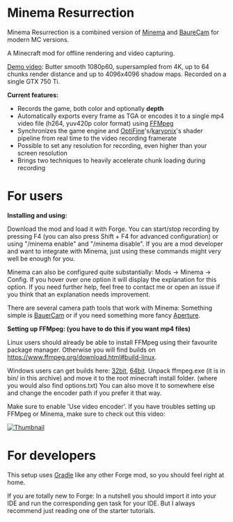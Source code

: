 Minema Resurrection
======

Minema Resurrection is a combined version of [Minema](https://github.com/ata4/minema) and [BaureCam](https://github.com/daipenger/BauerCam) for modern MC versions.

A Minecraft mod for offline rendering and video capturing.

[Demo video](https://www.youtube.com/watch?v=61XfHB9g6EQ):
Butter smooth 1080p60, supersampled from 4K, up to 64 chunks render distance and up to 4096x4096 shadow maps. Recorded on a single GTX 750 Ti.

**Current features:**
- Records the game, both color and optionally **depth**
- Automatically exports every frame as TGA or encodes it to a single mp4 video file (h264, yuv420p color format) using [FFMpeg](https://www.ffmpeg.org/)
- Synchronizes the game engine and [OptiFine](https://optifine.net/home)'s/[karyonix](https://www.minecraftforum.net/forums/mapping-and-modding-java-edition/minecraft-mods/1286604-shaders-mod-updated-by-karyonix)'s shader pipeline from real time to the video recording framerate
- Possible to set any resolution for recording, even higher than your screen resolution
- Brings two techniques to heavily accelerate chunk loading during recording

For users
======

**Installing and using:**

Download the mod and load it with Forge.
You can start/stop recording by pressing F4 (you can also press Shift + F4 for advanced configuration) or using "/minema enable" and "/minema disable". If you are a mod developer and want to integrate with Minema, just using these commands might very well be enough for you.

Minema can also be configured quite substantially: Mods -> Minema -> Config. If you hover over one option it will display the explanation for this option. If you need further help, feel free to contact me or open an issue if you think that an explanation needs improvement.

There are several camera path tools that work with Minema: Something simple is [BauerCam](https://github.com/daipenger/BauerCam) or if you need something more fancy [Aperture](https://minecraft.curseforge.com/projects/aperture).

**Setting up FFMpeg: (you have to do this if you want mp4 files)**

Linux users should already be able to install FFMpeg using their favourite package manager. Otherwise you will find builds on https://www.ffmpeg.org/download.html#build-linux.

Windows users can get builds here: [32bit](https://ffmpeg.zeranoe.com/builds/win32/static/ffmpeg-3.4.2-win32-static.zip), [64bit](https://ffmpeg.zeranoe.com/builds/win64/static/ffmpeg-3.4.2-win64-static.zip). Unpack ffmpeg.exe (it is in bin/ in this archive) and move it to the root minecraft install folder. (where you would also find options.txt) You can also move it to somewhere else and change the encoder path if you prefer it that way.

Make sure to enable 'Use video encoder'. If you have troubles setting up FFMpeg or Minema, make sure to check out this video:

[![Thumbnail](http://i3.ytimg.com/vi/wBfOn4cmUDw/maxresdefault.jpg)](https://www.youtube.com/watch?v=wBfOn4cmUDw)

For developers
======

This setup uses [Gradle](https://gradle.org/) like any other Forge mod, so you should feel right at home.

If you are totally new to Forge: In a nutshell you should import it into your IDE and run the corresponding gen task for your IDE. But I always recommend just reading one of the starter tutorials.
